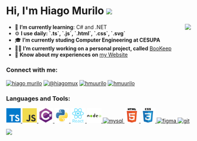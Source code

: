 <h1 align="left"><b>Hi, I'm Hiago Murilo </b><img src="https://media.giphy.com/media/hvRJCLFzcasrR4ia7z/giphy.gif" width="35"></h1>

<img src="https://github-readme-stats.vercel.app/api/top-langs/?username=hiagomu&langs_count=12&layout=compact&theme=midnight-purple" align="right">

<ul>
    <li>🌱 <b>I’m currently learning</b>: C# and .NET</li>
    <li>⚙️ <b>I use daily: `.ts`, `.js`, `.html`, `.css`, `.svg`</b></li>
    <li>🎓 <b>I’m currently studing Computer Engineering at CESUPA</b></li>
    <li>👨‍💻 <b>I’m currently working on a personal project, called</b> <a href="https://bookeep.io" target="blank">BooKeep</a></li>
    <li>📄 <b>Know about my experiences on </b> <a href="https://hiagomurilo.com" target="blank">my Website</a></li>
</ul>

<h3 align="left">Connect with me:</h3>
<p align="left">
<a href="https://www.linkedin.com/in/hiago-murilo/" target="blank"><img align="center" src="https://raw.githubusercontent.com/rahuldkjain/github-profile-readme-generator/master/src/images/icons/Social/linked-in-alt.svg" alt="hiago murilo" height="30" width="40" /></a>
<a href="https://twitter.com/hiagomux" target="blank"><img align="center" src="https://raw.githubusercontent.com/rahuldkjain/github-profile-readme-generator/master/src/images/icons/Social/twitter.svg" alt="@hiagomux" height="30" width="40" /></a>
<a href="https://instagram.com/hmuurilo" target="blank"><img align="center" src="https://raw.githubusercontent.com/rahuldkjain/github-profile-readme-generator/master/src/images/icons/Social/instagram.svg" alt="hmuurilo" height="30" width="40" /></a>
<a href="https://hiagomurilo.com" target="blank"><img align="center" src="https://hiagomurilo.com/assets/logo.0298e051.png" alt="hmuurilo" height="30" width="40"/></a>
</p>

<h3 align="left">Languages and Tools:</h3>
<p>
  <a href="https://www.typescriptlang.org/" target="_blank"> <img src="https://raw.githubusercontent.com/devicons/devicon/master/icons/typescript/typescript-original.svg" alt="typescript" width="40" height="40"/> </a>
  <a href="https://developer.mozilla.org/en-US/docs/Web/JavaScript" target="_blank" rel="noreferrer"> <img src="https://raw.githubusercontent.com/devicons/devicon/master/icons/javascript/javascript-original.svg" alt="javascript" width="40" height="40"/>
  <a href="https://www.learncs.org/"><img src="https://raw.githubusercontent.com/devicons/devicon/master/icons/csharp/csharp-original.svg" alt="csharp" width="40" height="40"> </a>
  <a href="https://www.python.org/"><img src="https://raw.githubusercontent.com/devicons/devicon/master/icons/python/python-original.svg" alt="python" height="40" width="40"> </a>
  <a href="https://reactjs.org/" target="_blank"> <img src="https://raw.githubusercontent.com/devicons/devicon/master/icons/react/react-original-wordmark.svg" alt="react" width="40" height="40"/> </a>
  <a href="https://nodejs.org" target="_blank" rel="noreferrer"> <img src="https://raw.githubusercontent.com/devicons/devicon/master/icons/nodejs/nodejs-original-wordmark.svg" alt="nodejs" width="40" height="40"/> </a>
  <a href="https://www.postgresql.org/" target="_blank"> <img src="https://www.postgresql.org/media/img/about/press/elephant.png" alt="mysql" width="40" height="40"/> </a>
  <a href="https://www.w3.org/html/" target="_blank" rel="noreferrer"> <img src="https://raw.githubusercontent.com/devicons/devicon/master/icons/html5/html5-original-wordmark.svg" alt="html5" width="40" height="40"/> </a>
  <a href="https://www.w3schools.com/css/" target="_blank" rel="noreferrer"> <img src="https://raw.githubusercontent.com/devicons/devicon/master/icons/css3/css3-original-wordmark.svg" alt="css3" width="40" height="40"/> </a>
  <a href="https://www.figma.com/" target="_blank" rel="noreferrer"> <img src="https://www.vectorlogo.zone/logos/figma/figma-icon.svg" alt="figma" width="40" height="40"/> </a>
  <a href="https://git-scm.com/" target="_blank" rel="noreferrer"> <img src="https://www.vectorlogo.zone/logos/git-scm/git-scm-icon.svg" alt="git" width="40" height="40"/> </a>
</p>

![](https://komarev.com/ghpvc/?username=hiagomu&color=blue)
